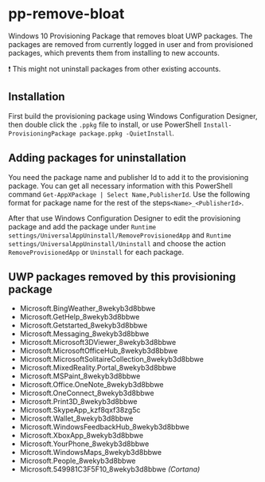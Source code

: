 # pp-remove-bloat
Windows 10 Provisioning Package that removes bloat UWP packages.
The packages are removed from currently logged in user and from provisioned packages, which prevents them from installing to new accounts.

:exclamation: This might not uninstall packages from other existing accounts.

## Installation
First build the provisioning package using Windows Configuration Designer, then double click the ``.ppkg`` file to install, or use PowerShell ``Install-ProvisioningPackage package.ppkg -QuietInstall``.

## Adding packages for uninstallation
You need the package name and publisher Id to add it to the provisioning package. You can get all necessary information with this PowerShell command ``Get-AppXPackage | Select Name,PublisherId``. Use the following format for package name for the rest of the steps``<Name>_<PublisherId>``.

After that use Windows Configuration Designer to edit the provisioning package and add the package under ``Runtime settings/UniversalAppUninstall/RemoveProvisionedApp`` and ``Runtime settings/UniversalAppUninstall/Uninstall`` and choose the action ``RemoveProvisionedApp`` or ``Uninstall`` for each package.

## UWP packages removed by this provisioning package
* Microsoft.BingWeather_8wekyb3d8bbwe
* Microsoft.GetHelp_8wekyb3d8bbwe
* Microsoft.Getstarted_8wekyb3d8bbwe
* Microsoft.Messaging_8wekyb3d8bbwe
* Microsoft.Microsoft3DViewer_8wekyb3d8bbwe
* Microsoft.MicrosoftOfficeHub_8wekyb3d8bbwe
* Microsoft.MicrosoftSolitaireCollection_8wekyb3d8bbwe
* Microsoft.MixedReality.Portal_8wekyb3d8bbwe
* Microsoft.MSPaint_8wekyb3d8bbwe
* Microsoft.Office.OneNote_8wekyb3d8bbwe
* Microsoft.OneConnect_8wekyb3d8bbwe
* Microsoft.Print3D_8wekyb3d8bbwe
* Microsoft.SkypeApp_kzf8qxf38zg5c
* Microsoft.Wallet_8wekyb3d8bbwe
* Microsoft.WindowsFeedbackHub_8wekyb3d8bbwe
* Microsoft.XboxApp_8wekyb3d8bbwe
* Microsoft.YourPhone_8wekyb3d8bbwe
* Microsoft.WindowsMaps_8wekyb3d8bbwe
* Microsoft.People_8wekyb3d8bbwe
* Microsoft.549981C3F5F10_8wekyb3d8bbwe *(Cortana)*
